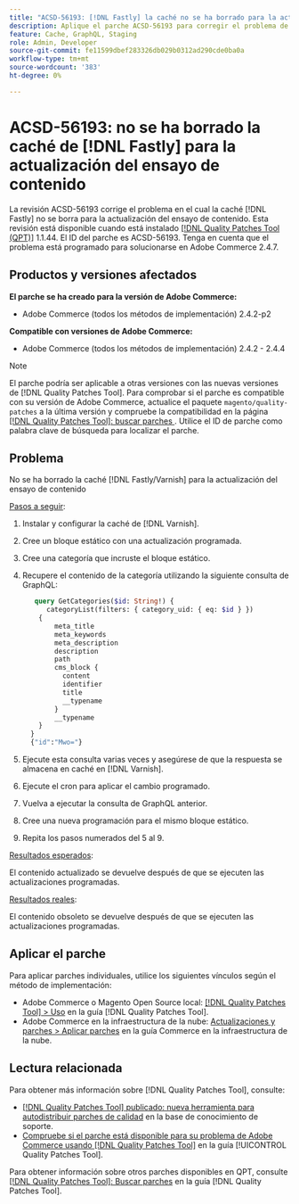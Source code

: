 ```yaml
---
title: "ACSD-56193: [!DNL Fastly] la caché no se ha borrado para la actualización del ensayo de contenido"
description: Aplique el parche ACSD-56193 para corregir el problema de Adobe Commerce en el que la caché  [!DNL Fastly] no se borra para la actualización del ensayo de contenido.
feature: Cache, GraphQL, Staging
role: Admin, Developer
source-git-commit: fe11599dbef283326db029b0312ad290cde0ba0a
workflow-type: tm+mt
source-wordcount: '383'
ht-degree: 0%

---
```


# ACSD-56193: no se ha borrado la caché de [!DNL Fastly] para la actualización del ensayo de contenido

La revisión ACSD-56193 corrige el problema en el cual la caché [!DNL Fastly] no se borra para la actualización del ensayo de contenido. Esta revisión está disponible cuando está instalado [[!DNL Quality Patches Tool (QPT)]](https://experienceleague.adobe.com/es/docs/commerce-knowledge-base/kb/announcements/commerce-announcements/magento-quality-patches-released-new-tool-to-self-serve-quality-patches) 1.1.44. El ID del parche es ACSD-56193. Tenga en cuenta que el problema está programado para solucionarse en Adobe Commerce 2.4.7.

## Productos y versiones afectados

**El parche se ha creado para la versión de Adobe Commerce:**

* Adobe Commerce (todos los métodos de implementación) 2.4.2-p2

**Compatible con versiones de Adobe Commerce:**

* Adobe Commerce (todos los métodos de implementación) 2.4.2 - 2.4.4

>[!NOTE]
>
>El parche podría ser aplicable a otras versiones con las nuevas versiones de [!DNL Quality Patches Tool]. Para comprobar si el parche es compatible con su versión de Adobe Commerce, actualice el paquete `magento/quality-patches` a la última versión y compruebe la compatibilidad en la página [[!DNL Quality Patches Tool]: buscar parches ](https://experienceleague.adobe.com/tools/commerce-quality-patches/index.html?lang=es). Utilice el ID de parche como palabra clave de búsqueda para localizar el parche.

## Problema

No se ha borrado la caché [!DNL Fastly/Varnish] para la actualización del ensayo de contenido

<u>Pasos a seguir</u>:

1. Instalar y configurar la caché de [!DNL Varnish].
1. Cree un bloque estático con una actualización programada.
1. Cree una categoría que incruste el bloque estático.
1. Recupere el contenido de la categoría utilizando la siguiente consulta de GraphQL:

   ```GraphQL
      query GetCategories($id: String!) {
         categoryList(filters: { category_uid: { eq: $id } }) 
       {
           meta_title
           meta_keywords
           meta_description
           description
           path
           cms_block {
             content
             identifier
             title
             __typename
           }
           __typename
       }
     }
     {"id":"Mwo="}
   ```

1. Ejecute esta consulta varias veces y asegúrese de que la respuesta se almacena en caché en [!DNL Varnish].
1. Ejecute el cron para aplicar el cambio programado.
1. Vuelva a ejecutar la consulta de GraphQL anterior.
1. Cree una nueva programación para el mismo bloque estático.
1. Repita los pasos numerados del 5 al 9.

<u>Resultados esperados</u>:

El contenido actualizado se devuelve después de que se ejecuten las actualizaciones programadas.

<u>Resultados reales</u>:

El contenido obsoleto se devuelve después de que se ejecuten las actualizaciones programadas.

## Aplicar el parche

Para aplicar parches individuales, utilice los siguientes vínculos según el método de implementación:

* Adobe Commerce o Magento Open Source local: [[!DNL Quality Patches Tool] > Uso](/help/tools/quality-patches-tool/usage.md) en la guía [!DNL Quality Patches Tool].
* Adobe Commerce en la infraestructura de la nube: [Actualizaciones y parches > Aplicar parches](https://experienceleague.adobe.com/docs/commerce-cloud-service/user-guide/develop/upgrade/apply-patches.html?lang=es) en la guía Commerce en la infraestructura de la nube.

## Lectura relacionada

Para obtener más información sobre [!DNL Quality Patches Tool], consulte:

* [[!DNL Quality Patches Tool] publicado: nueva herramienta para autodistribuir parches de calidad](https://experienceleague.adobe.com/es/docs/commerce-knowledge-base/kb/announcements/commerce-announcements/magento-quality-patches-released-new-tool-to-self-serve-quality-patches) en la base de conocimiento de soporte.
* [Compruebe si el parche está disponible para su problema de Adobe Commerce usando [!DNL Quality Patches Tool]](/help/tools/quality-patches-tool/patches-available-in-qpt/check-patch-for-magento-issue-with-magento-quality-patches.md) en la guía [!UICONTROL Quality Patches Tool].


Para obtener información sobre otros parches disponibles en QPT, consulte [[!DNL Quality Patches Tool]: Buscar parches](https://experienceleague.adobe.com/tools/commerce-quality-patches/index.html?lang=es) en la guía [!DNL Quality Patches Tool].
